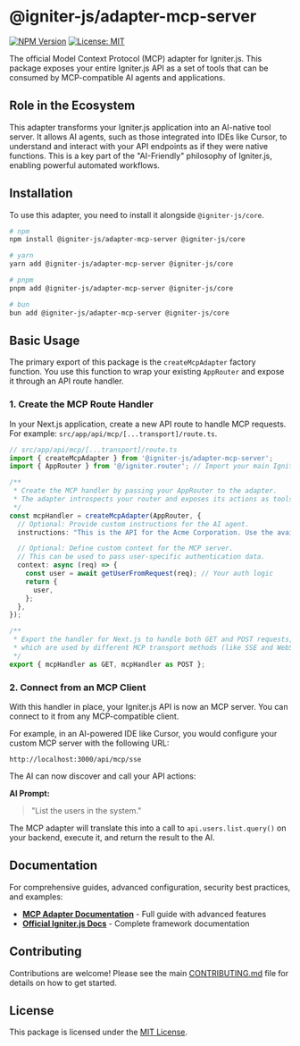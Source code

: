 # @igniter-js/adapter-mcp-server

[![NPM Version](https://img.shields.io/npm/v/@igniter-js/adapter-mcp-server.svg)](https://www.npmjs.com/package/@igniter-js/adapter-mcp-server)
[![License: MIT](https://img.shields.io/badge/License-MIT-yellow.svg)](https://opensource.org/licenses/MIT)

The official Model Context Protocol (MCP) adapter for Igniter.js. This package exposes your entire Igniter.js API as a set of tools that can be consumed by MCP-compatible AI agents and applications.

## Role in the Ecosystem

This adapter transforms your Igniter.js application into an AI-native tool server. It allows AI agents, such as those integrated into IDEs like Cursor, to understand and interact with your API endpoints as if they were native functions. This is a key part of the "AI-Friendly" philosophy of Igniter.js, enabling powerful automated workflows.

## Installation

To use this adapter, you need to install it alongside `@igniter-js/core`.

```bash
# npm
npm install @igniter-js/adapter-mcp-server @igniter-js/core

# yarn
yarn add @igniter-js/adapter-mcp-server @igniter-js/core

# pnpm
pnpm add @igniter-js/adapter-mcp-server @igniter-js/core

# bun
bun add @igniter-js/adapter-mcp-server @igniter-js/core
```

## Basic Usage

The primary export of this package is the `createMcpAdapter` factory function. You use this function to wrap your existing `AppRouter` and expose it through an API route handler.

### 1. Create the MCP Route Handler

In your Next.js application, create a new API route to handle MCP requests. For example: `src/app/api/mcp/[...transport]/route.ts`.

```typescript
// src/app/api/mcp/[...transport]/route.ts
import { createMcpAdapter } from '@igniter-js/adapter-mcp-server';
import { AppRouter } from '@/igniter.router'; // Import your main Igniter.js router

/**
 * Create the MCP handler by passing your AppRouter to the adapter.
 * The adapter introspects your router and exposes its actions as tools.
 */
const mcpHandler = createMcpAdapter(AppRouter, {
  // Optional: Provide custom instructions for the AI agent.
  instructions: "This is the API for the Acme Corporation. Use the available tools to manage users and products.",

  // Optional: Define custom context for the MCP server.
  // This can be used to pass user-specific authentication data.
  context: async (req) => {
    const user = await getUserFromRequest(req); // Your auth logic
    return {
      user,
    };
  },
});

/**
 * Export the handler for Next.js to handle both GET and POST requests,
 * which are used by different MCP transport methods (like SSE and WebSockets).
 */
export { mcpHandler as GET, mcpHandler as POST };
```

### 2. Connect from an MCP Client

With this handler in place, your Igniter.js API is now an MCP server. You can connect to it from any MCP-compatible client.

For example, in an AI-powered IDE like Cursor, you would configure your custom MCP server with the following URL:

```
http://localhost:3000/api/mcp/sse
```

The AI can now discover and call your API actions:

**AI Prompt:**
> "List the users in the system."

The MCP adapter will translate this into a call to `api.users.list.query()` on your backend, execute it, and return the result to the AI.

## Documentation

For comprehensive guides, advanced configuration, security best practices, and examples:

- **[MCP Adapter Documentation](https://igniterjs.com/docs/code-agents/mcp-adapter)** - Full guide with advanced features
- **[Official Igniter.js Docs](https://igniterjs.com/docs)** - Complete framework documentation

## Contributing

Contributions are welcome! Please see the main [CONTRIBUTING.md](/CONTRIBUTING.md) file for details on how to get started.

## License

This package is licensed under the [MIT License](/LICENSE).
